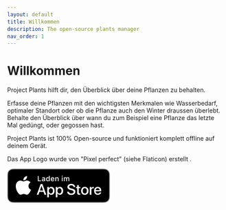 ```yaml
---
layout: default
title: Willkommen
description: The open-source plants manager
nav_order: 1
---
```


# Willkommen

Project Plants hilft dir, den Überblick über deine Pflanzen zu behalten.

Erfasse deine Pflanzen mit den wichtigsten Merkmalen wie Wasserbedarf, optimaler Standort oder ob die Pflanze auch den Winter draussen überlebt.
Behalte den Überblick über wann du zum Beispiel eine Pflanze das letzte Mal gedüngt, oder gegossen hast.

Project Plants ist 100% Open-source und funktioniert komplett offline auf deinem Gerät.

Das App Logo wurde von "Pixel perfect" (siehe Flaticon) erstellt .

[![Laden im App Store](assets/images/Download_on_the_App_Store_Badge_DE_RGB_blk_092917.svg)](https://apps.apple.com/ch/app/project-plants/id1563761464)
